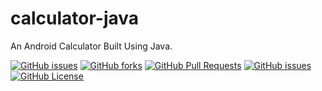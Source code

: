 # calculator-java

An Android Calculator Built Using Java.

[![GitHub issues](https://img.shields.io/github/stars/Vishal1297/calculator-java)](https://github.com/Vishal1297/calculator-java/stargazers)
[![GitHub forks](https://img.shields.io/github/forks/Vishal1297/calculator-java)](https://github.com/Vishal1297/calculator-java/network/members)
[![GitHub Pull Requests](https://img.shields.io/github/issues-pr/Vishal1297/calculator-java?style=plastic)](https://github.com/Vishal1297/calculator-java/pulls)
[![GitHub issues](https://img.shields.io/github/issues/Vishal1297/calculator-java?style=plastic)](https://github.com/Vishal1297/calculator-java/issues)
[![GitHub License](https://img.shields.io/github/license/Vishal1297/calculator-java)](https://github.com/Vishal1297/calculator-java/blob/master/LICENSE)
